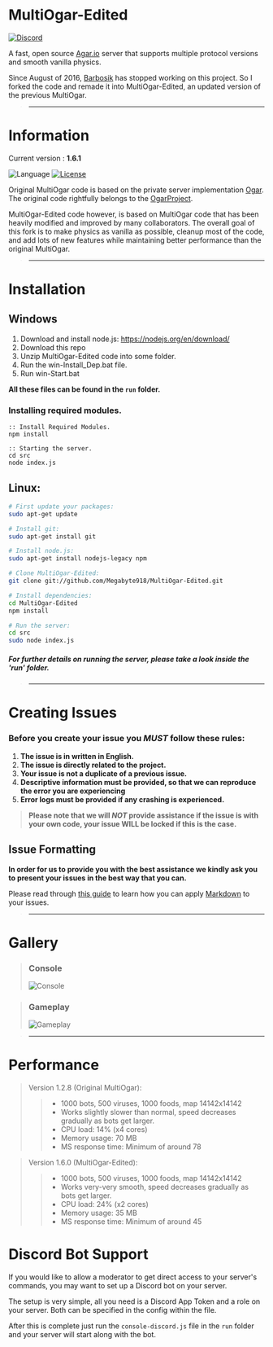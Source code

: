 # MultiOgar-Edited

[![Discord](https://discordapp.com/api/guilds/407210435721560065/embed.png?style=banner2)](https://discord.gg/66X2ESb)

A fast, open source [Agar.io](http://agar.io/) server that supports multiple protocol versions and smooth vanilla physics.

Since August of 2016, [Barbosik](https://github.com/Barbosik) has stopped working on this project. So I forked the code and remade it into MultiOgar-Edited, an updated version of the previous MultiOgar.

>---

# Information
Current version : **1.6.1**

![Language](https://img.shields.io/badge/language-node.js-yellow.svg)
[![License](https://img.shields.io/badge/license-APACHE2-blue.svg)](https://github.com/Barbosik/OgarMulti/blob/master/LICENSE.md)

Original MultiOgar code is based on the private server implementation [Ogar](https://github.com/OgarProject/Ogar). The original code rightfully belongs to the [OgarProject](https://github.com/OgarProject).

MultiOgar-Edited code however, is based on MultiOgar code that has been heavily modified and improved by many collaborators. The overall goal of this fork is to make physics as vanilla as possible, cleanup most of the code, and add lots of new features while maintaining better performance than the original MultiOgar.

>---

# Installation
## Windows

1. Download and install node.js: https://nodejs.org/en/download/
2. Download this repo
3. Unzip MultiOgar-Edited code into some folder.
4. Run the win-Install_Dep.bat file.
5. Run win-Start.bat

**All these files can be found in the `run` folder.**


### Installing required modules.

```batch
:: Install Required Modules.
npm install

:: Starting the server.
cd src
node index.js
```

## Linux:
```bash
# First update your packages:
sudo apt-get update

# Install git:
sudo apt-get install git

# Install node.js:
sudo apt-get install nodejs-legacy npm

# Clone MultiOgar-Edited:
git clone git://github.com/Megabyte918/MultiOgar-Edited.git

# Install dependencies:
cd MultiOgar-Edited
npm install

# Run the server:
cd src
sudo node index.js
```

##### **For further details on running the server, please take a look inside the 'run' folder.**

>---

# Creating Issues

### Before you create your issue you ***MUST*** follow these rules:

1. **The issue is in written in English.**
2. **The issue is directly related to the project.**
3. **Your issue is not a duplicate of a previous issue.**
4. **Descriptive information must be provided, so that we can reproduce the error you are experiencing**
5. **Error logs must be provided if any crashing is experienced.**

>**Please note that we will *NOT* provide assistance if the issue is with your own code, your issue WILL be locked if this is the case.**

## Issue Formatting

**In order for us to provide you with the best assistance we kindly ask you to present your issues in the best way that you can.**

Please read through [this guide](https://guides.github.com/features/mastering-markdown) to learn how you can apply [Markdown](https://en.wikipedia.org/wiki/Markdown) to your issues.

>---

# Gallery

>### Console
>![Console](http://i.imgur.com/bS5ToRD.png)

>### Gameplay
>![Gameplay](http://i.imgur.com/XsXjT0o.png)

>---

# Performance
>Version 1.2.8 (Original MultiOgar):
>>* 1000 bots, 500 viruses, 1000 foods, map 14142x14142
>>* Works slightly slower than normal, speed decreases gradually as bots get larger.
>>* CPU load: 14% (x4 cores)
>>* Memory usage: 70 MB
>>* MS response time: Minimum of around 78

>Version 1.6.0 (MultiOgar-Edited):
>>* 1000 bots, 500 viruses, 1000 foods, map 14142x14142
>>* Works very-very smooth, speed decreases gradually as bots get larger.
>>* CPU load: 24% (x2 cores)
>>* Memory usage: 35 MB
>>* MS response time: Minimum of around 45



# Discord Bot Support

If you would like to allow a moderator to get direct access to your server's commands, you may want to set up a Discord bot on your server.

The setup is very simple, all you need is a Discord App Token and a role on your server.
Both can be specified in the config within the file.

After this is complete just run the `console-discord.js` file in the `run` folder and your server will start along with the bot.
